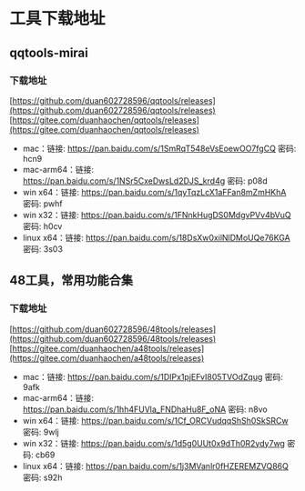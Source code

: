 # 工具下载地址

## qqtools-mirai

### 下载地址
[https://github.com/duan602728596/qqtools/releases](https://github.com/duan602728596/qqtools/releases)   
[https://gitee.com/duanhaochen/qqtools/releases](https://gitee.com/duanhaochen/qqtools/releases)
* mac：链接: https://pan.baidu.com/s/1SmRqT548eVsEoewOO7fgCQ  密码: hcn9
* mac-arm64：链接: https://pan.baidu.com/s/1NSr5CxeDwsLd2DJS_krd4g  密码: p08d
* win x64：链接: https://pan.baidu.com/s/1qyTqzLcX1aFFan8mZmHKhA  密码: pwhf
* win x32：链接: https://pan.baidu.com/s/1FNnkHugDS0MdgvPVv4bVuQ  密码: h0cv
* linux x64：链接: https://pan.baidu.com/s/18DsXw0xilNlDMoUQe76KGA  密码: 3s03

## 48工具，常用功能合集

### 下载地址
[https://github.com/duan602728596/48tools/releases](https://github.com/duan602728596/48tools/releases)   
[https://gitee.com/duanhaochen/a48tools/releases](https://gitee.com/duanhaochen/a48tools/releases)
* mac：链接: https://pan.baidu.com/s/1DIPx1pjEFvI805TVOdZqug  密码: 9afk
* mac-arm64：链接: https://pan.baidu.com/s/1hh4FUVla_FNDhaHu8F_oNA  密码: n8vo
* win x64：链接: https://pan.baidu.com/s/1Cf_ORCVudqqShSh0SkSRCw  密码: 9wlj
* win x32：链接: https://pan.baidu.com/s/1d5g0UUt0x9dTh0R2ydy7wg  密码: cb69
* linux x64：链接: https://pan.baidu.com/s/1j3MVanlr0fHZEREMZVQ86Q  密码: s92h
